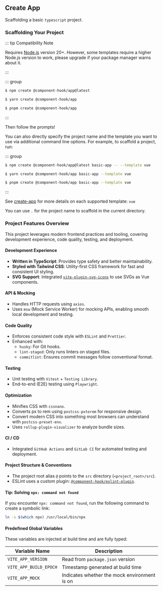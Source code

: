 ## Create App

Scaffolding a basic `typescript` project.

### Scaffolding Your Project

::: tip Compatibility Note

Requires [Node.js](https://nodejs.org/en/) version 20+. However, some templates require a higher Node.js version to work, please upgrade if your package manager warns about it.

:::

::: group

```bash [npm]
$ npm create @component-hook/app@latest
```

```bash [yarn]
$ yarn create @component-hook/app
```

```bash [pnpm]
$ pnpm create @component-hook/app
```

:::

Then follow the prompts!

You can also directly specify the project name and the template you want to use via additional command line options. For example, to scaffold a project, run:

::: group

```bash [npm]
$ npm create @component-hook/app@latest basic-app -- --template vue
```

```bash [yarn]
$ yarn create @component-hook/app basic-app --template vue
```

```bash [pnpm]
$ pnpm create @component-hook/app basic-app --template vue
```

:::

See [create-app](https://github.com/tzuyi0817/component-hook/tree/master/packages/create-app) for more details on each supported template: `vue`

You can use `.` for the project name to scaffold in the current directory.

### Project Features Overview

This project leverages modern frontend practices and tooling, covering development experience, code quality, testing, and deployment.

#### Development Experience

- **Written in TypeScript**: Provides type safety and better maintainability.
- **Styled with Tailwind CSS**: Utility-first CSS framework for fast and consistent UI styling.
- **SVG Support**: Integrated [`vite-plugin-svg-icons`](https://github.com/vbenjs/vite-plugin-svg-icons) to use SVGs as Vue components.

#### API & Mocking

- Handles HTTP requests using `axios`.
- Uses `msw` (Mock Service Worker) for mocking APIs, enabling smooth local development and testing.

#### Code Quality

- Enforces consistent code style with `ESLint` and `Prettier`.
- Enhanced with:
  - `husky`: For Git hooks.
  - `lint-staged`: Only runs linters on staged files.
  - `commitlint`: Ensures commit messages follow conventional format.

#### Testing

- Unit testing with `Vitest` + `Testing Library`.
- End-to-end (E2E) testing using `Playwright`.

#### Optimization

- Minifies CSS with `cssnano`.
- Converts px to rem using `postcss-pxtorem` for responsive design.
- Convert modern CSS into something most browsers can understand with `postcss-preset-env`.
- Uses `rollup-plugin-visualizer` to analyze bundle sizes.

#### CI / CD

- Integrated `GitHub Actions` and `GitLab CI` for automated testing and deployment.

#### Project Structure & Conventions

- The project root alias `@` points to the `src` directory (`<project_root>/src`).
- ESLint uses a custom plugin: [`@component-hook/eslint-plugin`](https://www.npmjs.com/package/@component-hook/eslint-plugin).

#### Tip: Solving `npx: command not found`

If you encounter `npx: command not found`, run the following command to create a symbolic link:

```bash
ln -s $(which npx) /usr/local/bin/npx
```

#### Predefined Global Variables

These variables are injected at build time and are fully typed:

| Variable Name          | Description                                  |
| ---------------------- | -------------------------------------------- |
| `VITE_APP_VERSION`     | Read from `package.json` version             |
| `VITE_APP_BUILD_EPOCH` | Timestamp generated at build time            |
| `VITE_APP_MOCK`        | Indicates whether the mock environment is on |
